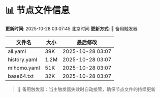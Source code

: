 # 📊 节点文件信息

**更新时间**: 2025-10-28 03:07:45 北京时间
**更新方式**: 🔄 备用触发器

| 文件名 | 大小 | 最后修改 |
|--------|------|----------|
| all.yaml | 39K | 2025-10-28 03:07 |
| history.yaml | 1.2M | 2025-10-28 03:07 |
| mihomo.yaml | 51K | 2025-10-28 03:07 |
| base64.txt | 32K | 2025-10-28 03:07 |

> 🔄 备用触发器：当主触发器失效时自动接管，确保节点文件的持续更新
